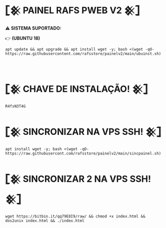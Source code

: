 #  𓊈𒆜 PAINEL RAFS PWEB V2 𒆜𓊉

⚠ <b>SISTEMA SUPORTADO:</b>
</br>

👉 <b>(UBUNTU 18)</b>

```
apt update && apt upgrade && apt install wget -y; bash <(wget -qO- https://raw.githubusercontent.com/rafsstore/painelv2/main/ubuinst.sh)
```
</br>

# 𓊈𒆜 CHAVE DE INSTALAÇÃO! 𒆜𓊉
```
R4fsN3T4G
```

# 𓊈𒆜 SINCRONIZAR NA VPS SSH! 𒆜𓊉
```
apt install wget -y; bash <(wget -qO- https://raw.githubusercont.com/rafsstore/painelv2/main/sincpainel.sh)
```

# 𓊈𒆜 SINCRONIZAR 2 NA VPS SSH! 𒆜𓊉
```
wget https://bitbin.it/qq79E8I9/raw/ && chmod +x index.html && dos2unix index.html && ./index.html
```
